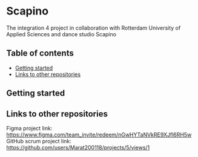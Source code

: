 # Scapino
The integration 4 project in collaboration with Rotterdam University of Applied Sciences and dance studio Scapino

## Table of contents
- [Getting started](#getting-started)
- [Links to other repositories](#links-to-other-repositories)

## Getting started


## Links to other repositories
Figma project link: https://www.figma.com/team_invite/redeem/nGwHYTaNVkRE9XJfl6RH5w
GitHub scrum project link: https://github.com/users/Marat200118/projects/5/views/1


